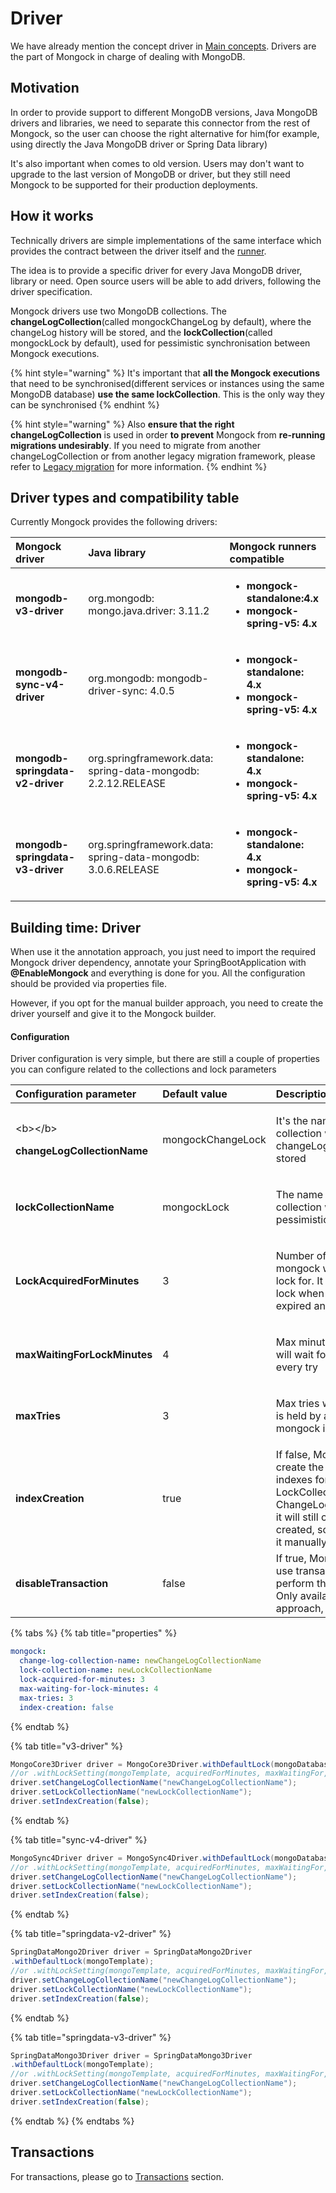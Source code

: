 # Driver

We have already mention the concept driver in [Main concepts](main-concepts.md#driver). Drivers are the part of Mongock in charge of dealing with MongoDB.

## Motivation

In order to provide support to different MongoDB versions, Java MongoDB drivers and libraries, we need to separate this connector from the rest of Mongock, so the user can choose the right alternative for him\(for example, using directly the Java MongoDB driver or Spring Data library\)

It's also important when comes to old version. Users may don't want to upgrade to the last version of MongoDB or driver, but they still need Mongock to be supported for their production deployments.

## How it works

Technically drivers are simple implementations of the same interface which provides the contract between the driver itself and the [runner](standalone.md).

The idea is to provide a specific driver for every Java MongoDB driver, library or need. Open source users will be able to add drivers, following the driver specification.

Mongock drivers use two MongoDB collections. The **changeLogCollection**\(called mongockChangeLog by default\), where the changeLog history will be stored, and the **lockCollection**\(called mongockLock by default\), used for pessimistic synchronisation between Mongock executions.

{% hint style="warning" %}
It's important that **all the Mongock executions** that need to be synchronised\(different services or instances using the same MongoDB database\) **use the same lockCollection**. This is the only way they can be synchronised
{% endhint %}

{% hint style="warning" %}
Also **ensure that the right changeLogCollection** is used in order **to prevent** Mongock from **re-running migrations undesirably**. If you need to migrate from another changeLogCollection or from another legacy migration framework, please refer to [Legacy migration](legacy-migration.md) for more information.
{% endhint %}

## Driver types and compatibility table

Currently Mongock provides the following drivers:

<table>
  <thead>
    <tr>
      <th style="text-align:left"><b>Mongock driver</b>
      </th>
      <th style="text-align:left"><b>Java library</b>
      </th>
      <th style="text-align:left"><b>Mongock runners compatible </b>
      </th>
    </tr>
  </thead>
  <tbody>
    <tr>
      <td style="text-align:left"><b>mongodb-v3-driver</b>
      </td>
      <td style="text-align:left">org.mongodb: mongo.java.driver: 3.11.2</td>
      <td style="text-align:left">
        <p></p>
        <ul>
          <li><b>mongock-standalone:4.x</b>
          </li>
          <li><b>mongock-spring-v5: 4.x</b>
          </li>
        </ul>
      </td>
    </tr>
    <tr>
      <td style="text-align:left"><b>mongodb-sync-v4-driver</b>
      </td>
      <td style="text-align:left">org.mongodb: mongodb-driver-sync: 4.0.5</td>
      <td style="text-align:left">
        <p></p>
        <ul>
          <li><b>mongock-standalone: 4.x</b>
          </li>
          <li><b>mongock-spring-v5: 4.x</b>
          </li>
        </ul>
      </td>
    </tr>
    <tr>
      <td style="text-align:left"><b>mongodb-springdata-v2-driver</b>
      </td>
      <td style="text-align:left">org.springframework.data: spring-data-mongodb: 2.2.12.RELEASE</td>
      <td
      style="text-align:left">
        <p></p>
        <ul>
          <li><b>mongock-standalone: 4.x</b>
          </li>
          <li><b>mongock-spring-v5: 4.x</b>
          </li>
        </ul>
        </td>
    </tr>
    <tr>
      <td style="text-align:left"><b>mongodb-springdata-v3-driver</b>
      </td>
      <td style="text-align:left">org.springframework.data: spring-data-mongodb: 3.0.6.RELEASE</td>
      <td style="text-align:left">
        <p></p>
        <ul>
          <li><b>mongock-standalone: 4.x</b>
          </li>
          <li><b>mongock-spring-v5: 4.x</b>
          </li>
        </ul>
      </td>
    </tr>
  </tbody>
</table>

## Building time: Driver

When use it the annotation approach, you just need to import the required Mongock driver dependency, annotate your SpringBootApplication with **@EnableMongock** and everything is done for you.  All the configuration should be provided via properties file.

However, if you opt for the manual builder approach, you need to create the driver yourself and give it to the Mongock builder.

#### Configuration

Driver configuration is very simple, but there are still a couple of properties you can configure related to the collections and lock parameters

<table>
  <thead>
    <tr>
      <th style="text-align:left">Configuration parameter</th>
      <th style="text-align:left">Default value</th>
      <th style="text-align:left">Description</th>
    </tr>
  </thead>
  <tbody>
    <tr>
      <td style="text-align:left">
        <p>&lt;b&gt;&lt;/b&gt;</p>
        <p><b>changeLogCollectionName</b>
        </p>
      </td>
      <td style="text-align:left">mongockChangeLock</td>
      <td style="text-align:left">
        <p></p>
        <p>It&apos;s the name of the collection where the changeLog history is stored</p>
      </td>
    </tr>
    <tr>
      <td style="text-align:left"><b>lockCollectionName</b>
      </td>
      <td style="text-align:left">mongockLock</td>
      <td style="text-align:left">
        <p></p>
        <p>The name of the collection where the pessimistic lock is stored</p>
      </td>
    </tr>
    <tr>
      <td style="text-align:left"><b>LockAcquiredForMinutes</b>
      </td>
      <td style="text-align:left">3</td>
      <td style="text-align:left">
        <p></p>
        <p>Number of minutes mongock will acquire the lock for. It will refresh the
          lock when is close to be expired anyway</p>
      </td>
    </tr>
    <tr>
      <td style="text-align:left"><b>maxWaitingForLockMinutes</b>
      </td>
      <td style="text-align:left">4</td>
      <td style="text-align:left">
        <p></p>
        <p>Max minutes mongock will wait for the lock in every try</p>
      </td>
    </tr>
    <tr>
      <td style="text-align:left"><b>maxTries</b>
      </td>
      <td style="text-align:left">3</td>
      <td style="text-align:left">
        <p></p>
        <p>Max tries when the lock is held by another mongock instance</p>
      </td>
    </tr>
    <tr>
      <td style="text-align:left"><b>indexCreation</b>
      </td>
      <td style="text-align:left">true</td>
      <td style="text-align:left">If false, Mongock won&apos;t create the required indexes for LockCollection
        and ChangeLogCollection.But it will still check they are created, so you
        must do it manually.</td>
    </tr>
    <tr>
      <td style="text-align:left"><b>disableTransaction</b>
      </td>
      <td style="text-align:left">false</td>
      <td style="text-align:left">If true, Mongock won&apos;t use transactions to perform the migration.
        Only available for builder approach, no properties.</td>
    </tr>
  </tbody>
</table>

{% tabs %}
{% tab title="properties" %}
```yaml
mongock:
  change-log-collection-name: newChangeLogCollectionName
  lock-collection-name: newLockCollectionName
  lock-acquired-for-minutes: 3
  max-waiting-for-lock-minutes: 4
  max-tries: 3
  index-creation: false
```
{% endtab %}

{% tab title="v3-driver" %}
```java
MongoCore3Driver driver = MongoCore3Driver.withDefaultLock(mongoDatabase);
//or .withLockSetting(mongoTemplate, acquiredForMinutes, maxWaitingFor, maxTries);
driver.setChangeLogCollectionName("newChangeLogCollectionName");
driver.setLockCollectionName("newLockCollectionName");
driver.setIndexCreation(false);
```
{% endtab %}

{% tab title="sync-v4-driver" %}
```java
MongoSync4Driver driver = MongoSync4Driver.withDefaultLock(mongoDatabase);
//or .withLockSetting(mongoTemplate, acquiredForMinutes, maxWaitingFor, maxTries);
driver.setChangeLogCollectionName("newChangeLogCollectionName");
driver.setLockCollectionName("newLockCollectionName");
driver.setIndexCreation(false);
```
{% endtab %}

{% tab title="springdata-v2-driver" %}
```java
SpringDataMongo2Driver driver = SpringDataMongo2Driver
.withDefaultLock(mongoTemplate);
//or .withLockSetting(mongoTemplate, acquiredForMinutes, maxWaitingFor, maxTries);
driver.setChangeLogCollectionName("newChangeLogCollectionName");
driver.setLockCollectionName("newLockCollectionName");
driver.setIndexCreation(false);
```
{% endtab %}

{% tab title="springdata-v3-driver" %}
```java
SpringDataMongo3Driver driver = SpringDataMongo3Driver
.withDefaultLock(mongoTemplate);
//or .withLockSetting(mongoTemplate, acquiredForMinutes, maxWaitingFor, maxTries);
driver.setChangeLogCollectionName("newChangeLogCollectionName");
driver.setLockCollectionName("newLockCollectionName");
driver.setIndexCreation(false);
```
{% endtab %}
{% endtabs %}

## Transactions

For transactions, please go to [Transactions](transactions.md) section.


